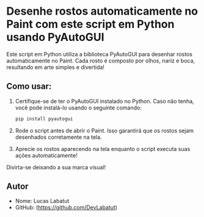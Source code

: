 # Desenhe rostos automaticamente no Paint com este script em Python usando PyAutoGUI

Este script em Python utiliza a biblioteca PyAutoGUI para desenhar rostos automaticamente no Paint. Cada rosto é composto por olhos, nariz e boca, resultando em arte simples e divertida!

## Como usar:
1. Certifique-se de ter o PyAutoGUI instalado no Python. Caso não tenha, você pode instalá-lo usando o seguinte comando:
    ```bash
    pip install pyautogui
    ```
2. Rode o script antes de abrir o Paint. Isso garantirá que os rostos sejam desenhados corretamente na tela.

3. Aprecie os rostos aparecendo na tela enquanto o script executa suas ações automaticamente!

Divirta-se deixando a sua marca visual!

## Autor

- Nome: Lucas Labatut
- GitHub: (https://github.com/DevLabatut)
